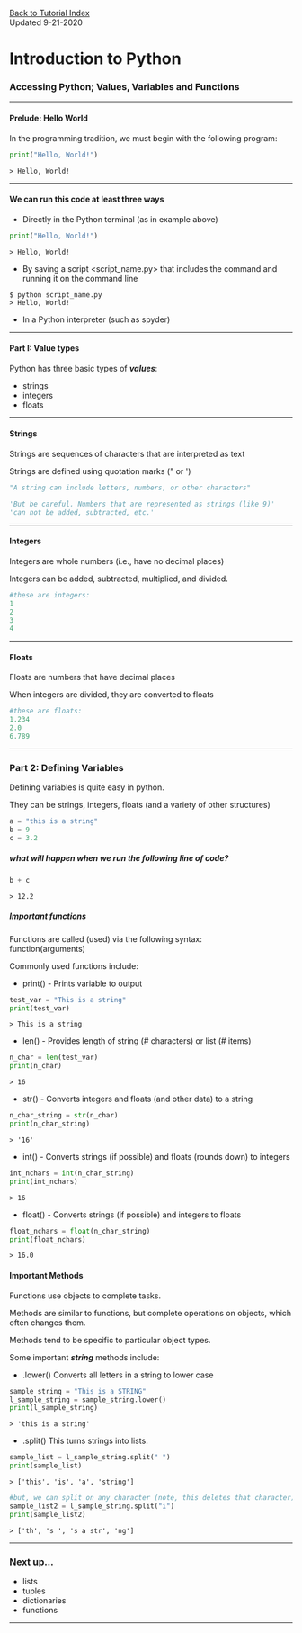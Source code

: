 [Back to Tutorial Index](py_index.md)  
Updated 9-21-2020
# Introduction to Python

### Accessing Python; Values, Variables and Functions

---
#### Prelude: Hello World
In the programming tradition, we must begin with the following program:
```python
print("Hello, World!")
```
```
> Hello, World!
```

---
#### We can run this code at least three ways
* Directly in the Python terminal (as in example above)
```python
print("Hello, World!")
```
```
> Hello, World!
```

* By saving a script <script_name.py> that includes the command and running it on the command line
```
$ python script_name.py
> Hello, World!
```
* In a Python interpreter (such as spyder)

---

#### Part I: Value types

Python has three basic types of **_values_**:
* strings
* integers
* floats

---

#### Strings
Strings are sequences of characters that are interpreted as text

Strings are defined using quotation marks (" or ')  
```python
"A string can include letters, numbers, or other characters"

'But be careful. Numbers that are represented as strings (like 9)'
'can not be added, subtracted, etc.'
```

---
#### Integers
Integers are whole numbers (i.e., have no decimal places)

Integers can be added, subtracted, multiplied, and divided.

```python
#these are integers:
1
2
3
4
```
---

#### Floats
Floats are numbers that have decimal places

When integers are divided, they are converted to floats
```python
#these are floats:
1.234
2.0
6.789
```
---

### Part 2: Defining Variables
Defining variables is quite easy in python.

They can be strings, integers, floats (and a variety of other structures)

```python
a = "this is a string"
b = 9
c = 3.2
```

##### what will happen when we run the following line of code?
```python
b + c
```

```
> 12.2
```

##### Important functions

Functions are called (used) via the following syntax:  
function(arguments)

Commonly used functions include:  
* print() - Prints variable to output
```python
test_var = "This is a string"
print(test_var)
```
```
> This is a string
```
* len() - Provides length of string (# characters) or list (# items)
```python
n_char = len(test_var)
print(n_char)
```
```
> 16
```
* str() - Converts integers and floats (and other data) to a string
```python
n_char_string = str(n_char)
print(n_char_string)
```
```
> '16'
```
* int() - Converts strings (if possible) and floats (rounds down) to integers
```python
int_nchars = int(n_char_string)
print(int_nchars)
```
```
> 16
```
* float() - Converts strings (if possible) and integers to floats
```python
float_nchars = float(n_char_string)
print(float_nchars)
```
```
> 16.0
```

#### Important Methods
Functions use objects to complete tasks.  

Methods are similar to functions, but complete operations on objects, which often changes them.  

Methods tend to be specific to particular object types.  

Some important **_string_** methods include:
* .lower() Converts all letters in a string to lower case
```python
sample_string = "This is a STRING"
l_sample_string = sample_string.lower()
print(l_sample_string)
```
```
> 'this is a string'
```
* .split() This turns strings into lists.
```python
sample_list = l_sample_string.split(" ")
print(sample_list)
```
```
> ['this', 'is', 'a', 'string']
```
```python
#but, we can split on any character (note, this deletes that character)
sample_list2 = l_sample_string.split("i")
print(sample_list2)
```
```
> ['th', 's ', 's a str', 'ng']
```


---
### Next up...
* lists
* tuples
* dictionaries
* functions

---
